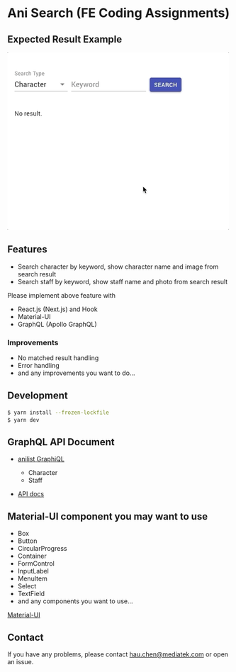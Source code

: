 # Ani Search (FE Coding Assignments)

## Expected Result Example

<img src="demo.gif" alt="demo">

## Features

- Search character by keyword, show character name and image from search result
- Search staff by keyword, show staff name and photo from search result

Please implement above feature with

- React.js (Next.js) and Hook
- Material-UI
- GraphQL (Apollo GraphQL)

### Improvements

- No matched result handling
- Error handling
- and any improvements you want to do...

## Development

```bash
$ yarn install --frozen-lockfile
$ yarn dev
```

## GraphQL API Document

- [anilist GraphiQL](https://anilist.co/graphiql)

  - Character
  - Staff

- [API docs](https://anilist.gitbook.io/anilist-apiv2-docs/)

## Material-UI component you may want to use

- Box
- Button
- CircularProgress
- Container
- FormControl
- InputLabel
- MenuItem
- Select
- TextField
- and any components you want to use...

[Material-UI](https://material-ui.com/)

## Contact

If you have any problems, please contact hau.chen@mediatek.com or open an issue.
